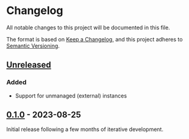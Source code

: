 # Changelog

All notable changes to this project will be documented in this file.

The format is based on [Keep a Changelog](https://keepachangelog.com/en/1.0.0/),
and this project adheres
to [Semantic Versioning](https://semver.org/spec/v2.0.0.html).

## [Unreleased]

### Added

* Support for unmanaged (external) instances

## [0.1.0] - 2023-08-25

Initial release following a few months of iterative development.

[Unreleased]: https://github.com/omnigres/omnigres/commits/master/pg_yregress

[0.1.0]: https://github.com/omnigres/omnigres/releases/tag/pg_yregress/v0.1.0
